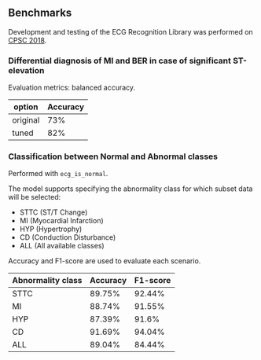 ## Benchmarks

Development and testing of the ECG Recognition Library was performed on [CPSC 2018](http://2018.icbeb.org/Challenge.html).

### Differential diagnosis of MI and BER in case of significant ST-elevation

Evaluation metrics: balanced accuracy.

| option | Accuracy  |
| --- | --- |
| original  | 73%  |
| tuned  | 82%  |

### Classification between Normal and Abnormal classes

Performed with `ecg_is_normal`.

The model supports specifying the abnormality class for which subset data will be selected:
 - STTC (ST/T Change)
 - MI (Myocardial Infarction)
 - HYP (Hypertrophy)
 - CD (Conduction Disturbance)
 - ALL (All available classes)

Accuracy and F1-score are used to evaluate each scenario.

| Abnormality class | Accuracy | F1-score |
| --- | --- | --- |
| STTC | 89.75%  | 92.44% |
| MI | 88.74%  | 91.55% |
| HYP | 87.39%  | 91.6% |
| CD | 91.69%  | 94.04% |
| ALL | 89.04%  | 84.44% |